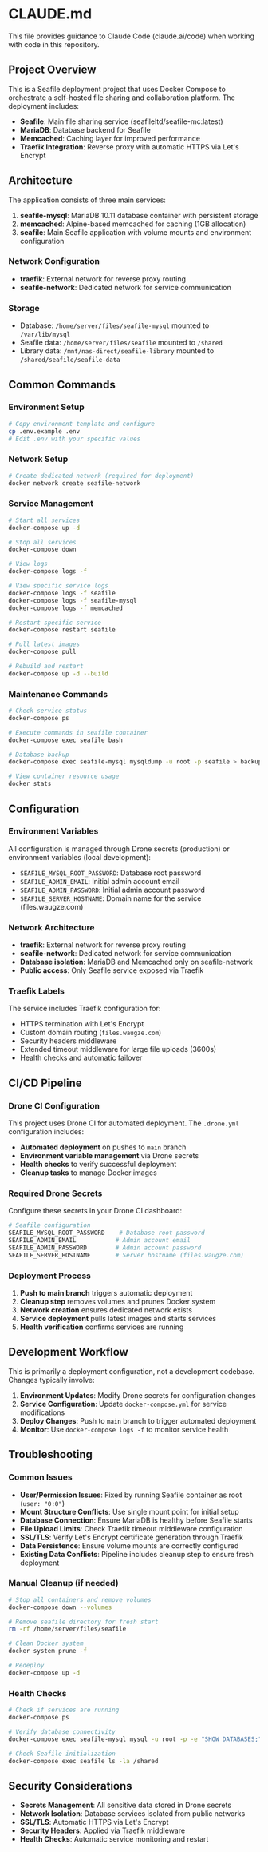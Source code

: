 # CLAUDE.md

This file provides guidance to Claude Code (claude.ai/code) when working with code in this repository.

## Project Overview

This is a Seafile deployment project that uses Docker Compose to orchestrate a self-hosted file sharing and collaboration platform. The deployment includes:

- **Seafile**: Main file sharing service (seafileltd/seafile-mc:latest)
- **MariaDB**: Database backend for Seafile
- **Memcached**: Caching layer for improved performance
- **Traefik Integration**: Reverse proxy with automatic HTTPS via Let's Encrypt

## Architecture

The application consists of three main services:

1. **seafile-mysql**: MariaDB 10.11 database container with persistent storage
2. **memcached**: Alpine-based memcached for caching (1GB allocation)
3. **seafile**: Main Seafile application with volume mounts and environment configuration

### Network Configuration
- **traefik**: External network for reverse proxy routing
- **seafile-network**: Dedicated network for service communication

### Storage
- Database: `/home/server/files/seafile-mysql` mounted to `/var/lib/mysql`
- Seafile data: `/home/server/files/seafile` mounted to `/shared`
- Library data: `/mnt/nas-direct/seafile-library` mounted to `/shared/seafile/seafile-data`

## Common Commands

### Environment Setup
```bash
# Copy environment template and configure
cp .env.example .env
# Edit .env with your specific values
```

### Network Setup
```bash
# Create dedicated network (required for deployment)
docker network create seafile-network
```

### Service Management
```bash
# Start all services
docker-compose up -d

# Stop all services
docker-compose down

# View logs
docker-compose logs -f

# View specific service logs
docker-compose logs -f seafile
docker-compose logs -f seafile-mysql
docker-compose logs -f memcached

# Restart specific service
docker-compose restart seafile

# Pull latest images
docker-compose pull

# Rebuild and restart
docker-compose up -d --build
```

### Maintenance Commands
```bash
# Check service status
docker-compose ps

# Execute commands in seafile container
docker-compose exec seafile bash

# Database backup
docker-compose exec seafile-mysql mysqldump -u root -p seafile > backup.sql

# View container resource usage
docker stats
```

## Configuration

### Environment Variables
All configuration is managed through Drone secrets (production) or environment variables (local development):

- `SEAFILE_MYSQL_ROOT_PASSWORD`: Database root password
- `SEAFILE_ADMIN_EMAIL`: Initial admin account email
- `SEAFILE_ADMIN_PASSWORD`: Initial admin account password
- `SEAFILE_SERVER_HOSTNAME`: Domain name for the service (files.waugze.com)

### Network Architecture

- **traefik**: External network for reverse proxy routing
- **seafile-network**: Dedicated network for service communication
- **Database isolation**: MariaDB and Memcached only on seafile-network
- **Public access**: Only Seafile service exposed via Traefik

### Traefik Labels
The service includes Traefik configuration for:
- HTTPS termination with Let's Encrypt
- Custom domain routing (`files.waugze.com`)
- Security headers middleware
- Extended timeout middleware for large file uploads (3600s)
- Health checks and automatic failover

## CI/CD Pipeline

### Drone CI Configuration

This project uses Drone CI for automated deployment. The `.drone.yml` configuration includes:

- **Automated deployment** on pushes to `main` branch
- **Environment variable management** via Drone secrets
- **Health checks** to verify successful deployment
- **Cleanup tasks** to manage Docker images

### Required Drone Secrets

Configure these secrets in your Drone CI dashboard:

```bash
# Seafile configuration
SEAFILE_MYSQL_ROOT_PASSWORD    # Database root password
SEAFILE_ADMIN_EMAIL           # Admin account email
SEAFILE_ADMIN_PASSWORD        # Admin account password
SEAFILE_SERVER_HOSTNAME       # Server hostname (files.waugze.com)
```

### Deployment Process

1. **Push to main branch** triggers automatic deployment
2. **Cleanup step** removes volumes and prunes Docker system
3. **Network creation** ensures dedicated network exists
4. **Service deployment** pulls latest images and starts services
5. **Health verification** confirms services are running

## Development Workflow

This is primarily a deployment configuration, not a development codebase. Changes typically involve:

1. **Environment Updates**: Modify Drone secrets for configuration changes
2. **Service Configuration**: Update `docker-compose.yml` for service modifications
3. **Deploy Changes**: Push to `main` branch to trigger automated deployment
4. **Monitor**: Use `docker-compose logs -f` to monitor service health

## Troubleshooting

### Common Issues
- **User/Permission Issues**: Fixed by running Seafile container as root (`user: "0:0"`)
- **Mount Structure Conflicts**: Use single mount point for initial setup
- **Database Connection**: Ensure MariaDB is healthy before Seafile starts
- **File Upload Limits**: Check Traefik timeout middleware configuration
- **SSL/TLS**: Verify Let's Encrypt certificate generation through Traefik
- **Data Persistence**: Ensure volume mounts are correctly configured
- **Existing Data Conflicts**: Pipeline includes cleanup step to ensure fresh deployment

### Manual Cleanup (if needed)
```bash
# Stop all containers and remove volumes
docker-compose down --volumes

# Remove seafile directory for fresh start
rm -rf /home/server/files/seafile

# Clean Docker system
docker system prune -f

# Redeploy
docker-compose up -d
```

### Health Checks
```bash
# Check if services are running
docker-compose ps

# Verify database connectivity
docker-compose exec seafile-mysql mysql -u root -p -e "SHOW DATABASES;"

# Check Seafile initialization
docker-compose exec seafile ls -la /shared
```

## Security Considerations

- **Secrets Management**: All sensitive data stored in Drone secrets
- **Network Isolation**: Database services isolated from public networks
- **SSL/TLS**: Automatic HTTPS via Let's Encrypt
- **Security Headers**: Applied via Traefik middleware
- **Health Checks**: Automatic service monitoring and restart